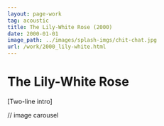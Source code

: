 ```yaml
---
layout: page-work
tag: acoustic 
title: The Lily-White Rose (2000)
date: 2000-01-01
image_path: ../images/splash-imgs/chit-chat.jpg
url: /work/2000_lily-white.html
---
```

# The Lily-White Rose

[Two-line intro]

// image carousel
